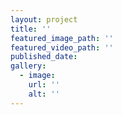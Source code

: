 ```yaml
---
layout: project
title: ''
featured_image_path: ''
featured_video_path: ''
published_date: 
gallery:
  - image:
    url: ''
    alt: ''
---
```

